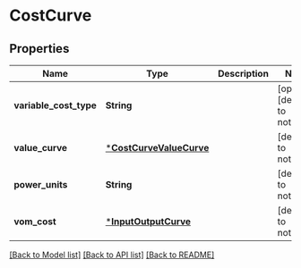 # CostCurve


## Properties
Name | Type | Description | Notes
------------ | ------------- | ------------- | -------------
**variable_cost_type** | **String** |  | [optional] [default to nothing]
**value_curve** | [***CostCurveValueCurve**](CostCurveValueCurve.md) |  | [default to nothing]
**power_units** | **String** |  | [default to nothing]
**vom_cost** | [***InputOutputCurve**](InputOutputCurve.md) |  | [default to nothing]


[[Back to Model list]](../README.md#models) [[Back to API list]](../README.md#api-endpoints) [[Back to README]](../README.md)


